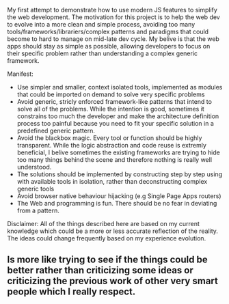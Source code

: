My first attempt to  demonstrate how to use modern JS features to simplify the web development. The motivation for this project is to help the web dev to evolve into a more clean and simple process, avoiding too many tools/frameworks/librariers/complex patterns and paradigms that could become to hard to manage on mid-late dev cycle. My belive is that the web apps should stay as simple as possible, allowing developers to focus on their specific problem rather than understanding a complex generic framework.


Manifest:
- Use simpler and smaller, context isolated tools, implemented as modules that could be imported on demand to solve very specific problems
- Avoid generic, stricly enforced framework-like patterns that intend to solve all of the problems. While the intention is good, sometimes it constrains too much the developer and make the architecture definition process too painful because you need to fit your specific solution in a predefined generic pattern.
- Avoid the blackbox magic. Every tool or function should be highly transparent. While the logic abstraction and code reuse is extremly beneficial, I belive sometimes the existing frameworks are trying to hide too many things behind the scene and therefore nothing is really well understood.
- The solutions should be implemented by constructing step by step using with available tools in isolation, rather than deconstructing complex generic tools
- Avoid browser native behaviour hijacking (e.g Single Page Apps routers) 
- The Web and programming is fun. There should be no fear in deviating from a pattern. 


Disclaimer: All of the things described here are based on my current knowledge which could be a more or less accurate reflection of the reality. The ideas could change frequently based on my experience evolution. 
## Is more like trying to see if the things could be better rather than criticizing some ideas or criticizing the previous work of other very smart people which I really respect.
